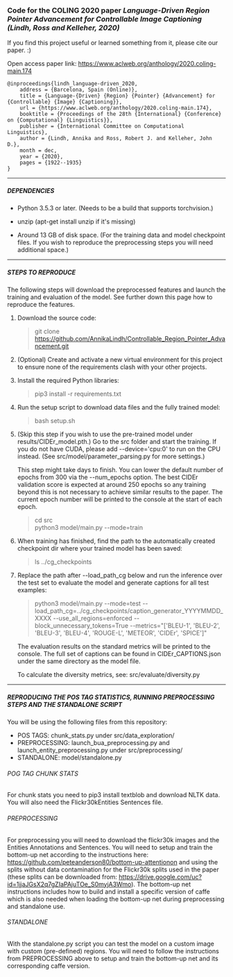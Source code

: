 ### Code for the COLING 2020 paper *Language-Driven Region Pointer Advancement for Controllable Image Captioning (Lindh, Ross and Kelleher, 2020)*

If you find this project useful or learned something from it, please cite our paper. :)

Open access paper link: https://www.aclweb.org/anthology/2020.coling-main.174

```
@inproceedings{lindh_language-driven_2020,
	address = {Barcelona, Spain (Online)},
	title = {Language-{Driven} {Region} {Pointer} {Advancement} for {Controllable} {Image} {Captioning}},
	url = {https://www.aclweb.org/anthology/2020.coling-main.174},
	booktitle = {Proceedings of the 28th {International} {Conference} on {Computational} {Linguistics}},
	publisher = {International Committee on Computational Linguistics},
	author = {Lindh, Annika and Ross, Robert J. and Kelleher, John D.},
	month = dec,
	year = {2020},
	pages = {1922--1935}
}
```

---

##### DEPENDENCIES
 * Python 3.5.3 or later. (Needs to be a build that supports torchvision.)
 
 * unzip (apt-get install unzip if it's missing)
 
 * Around 13 GB of disk space. (For the training data and model checkpoint files. If you wish to reproduce the preprocessing steps you will need additional space.) 
 
---
 
##### STEPS TO REPRODUCE

The following steps will download the preprocessed features and launch the training and evaluation of the model. See further down this page how to reproduce the features.

1) Download the source code:
    > git clone https://github.com/AnnikaLindh/Controllable_Region_Pointer_Advancement.git

2) (Optional) Create and activate a new virtual environment for this project to ensure none of the requirements clash 
with your other projects.

3) Install the required Python libraries:
    > pip3 install -r requirements.txt   

4) Run the setup script to download data files and the fully trained model:
     > bash setup.sh

5) (Skip this step if you wish to use the pre-trained model under results/CIDEr_model.pth.) Go to the src folder and start the training. If you do not have CUDA, please add --device='cpu:0' to run on the CPU instead. (See src/model/parameter_parsing.py for more settings.)

    This step might take days to finish. You can lower the default number of epochs from 300 via the --num_epochs option. The best CIDEr validation score is expected at around 250 epochs so any training beyond this is not necessary to achieve similar results to the paper.
    The current epoch number will be printed to the console at the start of each epoch.
    > cd src \
    python3 model/main.py --mode=train

6) When training has finished, find the path to the automatically created checkpoint dir where your trained model has been saved:
   > ls ../cg_checkpoints

7) Replace the path after --load_path_cg below and run the inference over the test set to evaluate the model and generate captions for all test examples:
   > python3 model/main.py --mode=test --load_path_cg=../cg_checkpoints/caption_generator_YYYYMMDD_XXXX --use_all_regions=enforced --block_unnecessary_tokens=True --metrics="['BLEU-1', 'BLEU-2', 'BLEU-3', 'BLEU-4', 'ROUGE-L', 'METEOR', 'CIDEr', 'SPICE']"

    The evaluation results on the standard metrics will be printed to the console. The full set of captions can be found in CIDEr_CAPTIONS.json under the same directory as the model file.
    
    To calculate the diversity metrics, see: src/evaluate/diversity.py

---

##### REPRODUCING THE POS TAG STATISTICS, RUNNING PREPROCESSING STEPS AND THE STANDALONE SCRIPT

You will be using the following files from this repository:
 * POS TAGS: chunk_stats.py under src/data_exploration/
 * PREPROCESSING: launch_bua_preprocessing.py and launch_entity_preprocessing.py under src/preprocessing/
 * STANDALONE: model/standalone.py

###### POG TAG CHUNK STATS

For chunk stats you need to pip3 install textblob and download NLTK data. You will also need the Flickr30kEntities Sentences file.

###### PREPROCESSING

For preprocessing you will need to download the flickr30k images and the Entities Annotations and Sentences.
You will need to setup and train the bottom-up net according to the instructions here: https://github.com/peteanderson80/bottom-up-attentionon
and using the splits without data contamination for the Flickr30k splits used in the paper (these splits can be downloaded from: https://drive.google.com/uc?id=1jjaJGsX2q7gZIaPAjuTOe_S0myjA3Wmo).
The bottom-up net instructions includes how to build and install a specific version of caffe which is also needed when loading the bottom-up net
during preprocessing and standalone use.

###### STANDALONE

With the standalone.py script you can test the model on a custom image with custom (pre-defined) regions.
You will need to follow the instructions from PREPROCESSING above to setup and train the bottom-up net and its 
corresponding caffe version.
